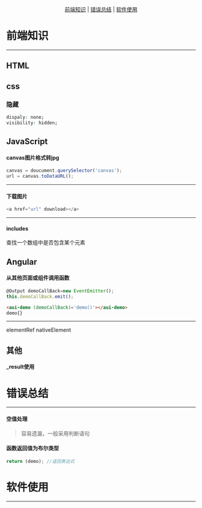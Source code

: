 <span style="display: flex; justify-content: center"><span>[前端知识](#前端知识) | [错误总结](#错误总结) | [软件使用](#软件使用)</span></span>  

# 前端知识
* * *
## HTML

## css
### 隐藏
```css
dispaly: none;
visibility: hidden;
```

## JavaScript
#### canvas图片格式转jpg
```javascript
canvas = doucument.querySelector('canvas');
url = canvas.toDataURL();
```
* * *
#### 下载图片
```javascript
<a href="url" download></a>
```
* * *
#### includes
查找一个数组中是否包含某个元素


## Angular



#### 从其他页面或组件调用函数
```javascript
@Output demoCallBack=new EventEmitter(); 
this.demoCallBack.emit();
```
```html
<aui-demo (demoCallBack)='demo()'></aui-demo>
demo{}
```
* * *
elementRef
nativeElement

## 其他
#### _result使用

# 错误总结
* * *
#### 空值处理
> 容易遗漏，一般采用判断语句

#### 函数返回值为布尔类型
```javascript
return (demo); //返回表达式
```


# 软件使用
* * *

